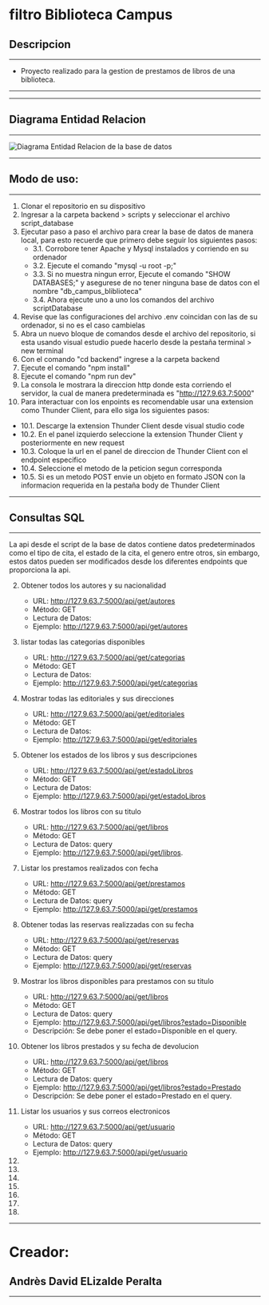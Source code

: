 # filtro Biblioteca Campus

## Descripcion
---
- Proyecto realizado para la gestion de prestamos de libros de una biblioteca.
---

---
## Diagrama Entidad Relacion
---
![Diagrama Entidad Relacion de la base de datos](./imgs/baseDatos.png)

---
## Modo de uso:
---
1. Clonar el repositorio en su dispositivo
2. Ingresar a la carpeta backend > scripts y seleccionar el archivo script_database 
3. Ejecutar paso a paso el archivo para crear la base de datos de manera local, para esto recuerde que primero debe seguir los siguientes pasos:
   - 3.1. Corrobore tener Apache y Mysql instalados y corriendo en su ordenador
   - 3.2. Ejecute el comando "mysql -u root -p;"
   - 3.3. Si no muestra ningun error, Ejecute el comando "SHOW DATABASES;" y asegurese de no tener ninguna base de datos con el nombre "db_campus_bliblioteca"
   - 3.4. Ahora ejecute uno a uno los comandos del archivo scriptDatabase
4. Revise que las configuraciones del archivo .env coincidan con las de su ordenador, si no es el caso cambielas
5. Abra un nuevo bloque de comandos desde el archivo del repositorio, si esta usando visual estudio puede hacerlo desde la pestaña terminal > new terminal
6. Con el comando "cd backend"  ingrese a la carpeta backend
7. Ejecute el comando "npm install"
8. Ejecute el comando "npm run dev"
9. La consola le mostrara la direccion http donde esta corriendo el servidor, la cual de manera predeterminada es "http://127.9.63.7:5000"
10. Para interactuar con los enpoints es recomendable usar una extension como Thunder Client, para ello siga los siguientes pasos:
   - 10.1. Descarge la extension Thunder Client desde visual studio code
   - 10.2. En el panel izquierdo seleccione la extension Thunder Client y posteriormente en new request
   - 10.3. Coloque la url en el panel de direccion de Thunder Client con el endpoint especifico
   - 10.4. Seleccione el metodo de la peticion segun corresponda
   - 10.5. Si es un metodo POST envie un objeto en formato JSON con la informacion requerida en la pestaña body de Thunder Client

---
## Consultas SQL
---
La api desde el script de la base de datos contiene datos predeterminados como el tipo de cita, el estado de la cita, el genero entre otros, sin embargo, estos datos pueden ser modificados desde los diferentes endpoints que proporciona la api.

2. Obtener todos los autores y su nacionalidad
    - URL: http://127.9.63.7:5000/api/get/autores
    - Método: GET
    - Lectura de Datos: 
    - Ejemplo: http://127.9.63.7:5000/api/get/autores

3. listar todas las categorias disponibles
    - URL: http://127.9.63.7:5000/api/get/categorias
    - Método: GET
    - Lectura de Datos: 
    - Ejemplo: http://127.9.63.7:5000/api/get/categorias

4. Mostrar todas las editoriales y sus direcciones
    - URL: http://127.9.63.7:5000/api/get/editoriales
    - Método: GET
    - Lectura de Datos: 
    - Ejemplo: http://127.9.63.7:5000/api/get/editoriales

5. Obtener los estados de los libros y sus descripciones
    - URL: http://127.9.63.7:5000/api/get/estadoLibros
    - Método: GET
    - Lectura de Datos: 
    - Ejemplo: http://127.9.63.7:5000/api/get/estadoLibros

6. Mostrar todos los libros con su titulo
    - URL: http://127.9.63.7:5000/api/get/libros
    - Método: GET
    - Lectura de Datos: query
    - Ejemplo: http://127.9.63.7:5000/api/get/libros.

7. Listar los prestamos realizados con fecha
    - URL: http://127.9.63.7:5000/api/get/prestamos
    - Método: GET
    - Lectura de Datos: query
    - Ejemplo: http://127.9.63.7:5000/api/get/prestamos

8. Obtener todas las reservas realizzadas con su fecha
    - URL: http://127.9.63.7:5000/api/get/reservas
    - Método: GET
    - Lectura de Datos: query
    - Ejemplo: http://127.9.63.7:5000/api/get/reservas

9. Mostrar los libros disponibles para prestamos con su titulo
    - URL: http://127.9.63.7:5000/api/get/libros
    - Método: GET
    - Lectura de Datos: query
    - Ejemplo: http://127.9.63.7:5000/api/get/libros?estado=Disponible
    - Descripción: Se debe poner el estado=Disponible en el query.

10. Obtener los libros prestados y su fecha de devolucion
    - URL: http://127.9.63.7:5000/api/get/libros
    - Método: GET
    - Lectura de Datos: query
    - Ejemplo: http://127.9.63.7:5000/api/get/libros?estado=Prestado
    - Descripción: Se debe poner el estado=Prestado en el query.


11. Listar los usuarios y sus correos electronicos
    - URL: http://127.9.63.7:5000/api/get/usuario
    - Método: GET
    - Lectura de Datos: query
    - Ejemplo: http://127.9.63.7:5000/api/get/usuario
12. 
13. 
14. 
15. 
16. 
17. 
18. 

---
# Creador:
## Andrès David ELizalde Peralta
---
